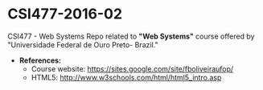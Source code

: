 # CSI477-2016-02
CSI477 - Web Systems
Repo related to **"Web Systems"** course offered by "Universidade Federal de Ouro Preto- Brazil."

+ **References:**
  + Course website: https://sites.google.com/site/fboliveiraufop/
  + HTML5: http://www.w3schools.com/html/html5_intro.asp
  
